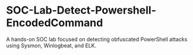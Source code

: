 # SOC-Lab-Detect-Powershell-EncodedCommand
A hands-on SOC lab focused on detecting obfuscated PowerShell attacks using Sysmon, Winlogbeat, and ELK.
